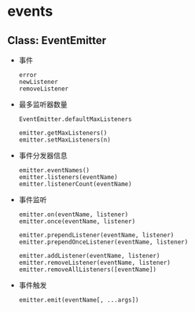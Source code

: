 # events

## Class: EventEmitter

*   事件

    ```
    error
    newListener
    removeListener
    ```

*   最多监听器数量

    ```
    EventEmitter.defaultMaxListeners

    emitter.getMaxListeners()
    emitter.setMaxListeners(n)
    ```

*   事件分发器信息

    ```
    emitter.eventNames()
    emitter.listeners(eventName)
    emitter.listenerCount(eventName)
    ```

*   事件监听

    ```
    emitter.on(eventName, listener)
    emitter.once(eventName, listener)

    emitter.prependListener(eventName, listener)
    emitter.prependOnceListener(eventName, listener)

    emitter.addListener(eventName, listener)
    emitter.removeListener(eventName, listener)
    emitter.removeAllListeners([eventName])
    ```

*   事件触发

    ```
    emitter.emit(eventName[, ...args])
    ```

